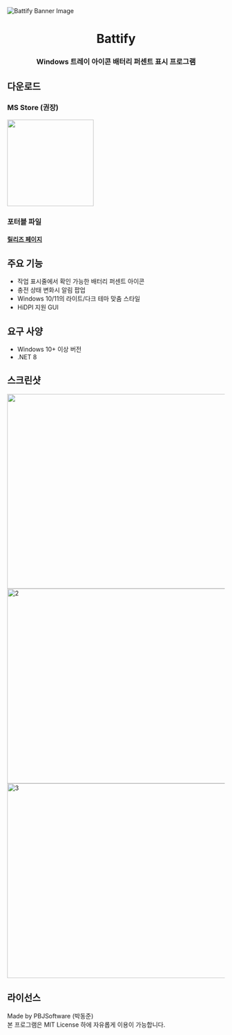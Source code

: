 <picture>
  <source media="(prefers-color-scheme: dark)" srcset="https://github.com/user-attachments/assets/f5855e80-f63f-4460-83d8-fa41d451916b">
  <source media="(prefers-color-scheme: light)" srcset="https://github.com/user-attachments/assets/9a7707da-d0c1-48ba-a372-36d2c66351dd">
  <img alt="Battify Banner Image" src="https://github.com/user-attachments/assets/9a7707da-d0c1-48ba-a372-36d2c66351dd">
</picture>

<div align="center">
  
# Battify
  
### Windows 트레이 아이콘 배터리 퍼센트 표시 프로그램  
</div>

## 다운로드

### MS Store (권장)

<a href="https://apps.microsoft.com/detail/9P4FMBB50JV9?referrer=appbadge&mode=direct" target="_blank">
	<img src="https://get.microsoft.com/images/en-us%20dark.svg" width="200"/>
</a>

### 포터블 파일

#### [릴리즈 페이지](https://github.com/pdjdev/Battify/releases)



## 주요 기능

- 작업 표시줄에서 확인 가능한 배터리 퍼센트 아이콘
- 충전 상태 변화시 알림 팝업
- Windows 10/11의 라이트/다크 테마 맞춤 스타일
- HiDPI 지원 GUI

## 요구 사양
- Windows 10+ 이상 버전
- .NET 8

## 스크린샷

<img src="preview_video.webp" width="800" height="450" />

<img width="800" height="450" alt="2" src="https://github.com/user-attachments/assets/62e1c43c-835c-4c94-b511-d5ad7d16eafa" />

<img width="800" height="450" alt="3" src="https://github.com/user-attachments/assets/4e256541-161c-4dc1-a062-6f7aa51c89ba" />


## 라이선스

Made by PBJSoftware (박동준)  
본 프로그램은 MIT License 하에 자유롭게 이용이 가능합니다.
